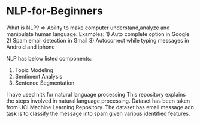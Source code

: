 # NLP-for-Beginners
What is NLP?
=> Ability to make computer understand,analyze and manipulate human language. 
Examples: 1) Auto complete option in Google 2) Spam email detection in Gmail 3) Autocorrect while typing messages in Android and iphone

NLP has below listed components:
1) Topic Modeling
2) Sentiment Analysis 
3) Sentence Segmentation

I have used nltk for natural language processing
This repository explains the steps involved in natural language processing. Dataset has been taken from UCI Machine Learning Repository.
The dataset has email message adn task is to classify the message into spam given various identified features.
